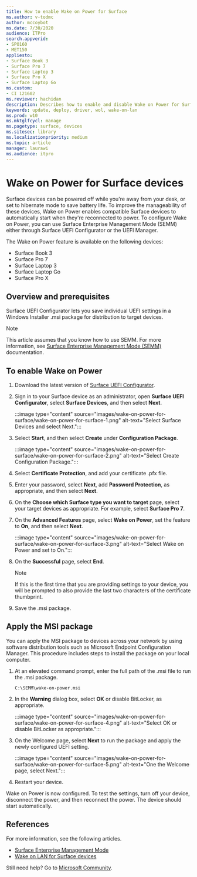 ```yaml
---
title: How to enable Wake on Power for Surface
ms.author: v-todmc
author: mccoybot
ms.date: 7/30/2020
audience: ITPro
search.appverid:
- SPO160
- MET150
appliesto:
- Surface Book 3
- Surface Pro 7
- Surface Laptop 3
- Surface Pro X
- Surface Laptop Go
ms.custom: 
- CI 121602
ms.reviewer: hachidan  
description: Describes how to enable and disable Wake on Power for Surface devices.
keywords: update, deploy, driver, wol, wake-on-lan
ms.prod: w10
ms.mktglfcycl: manage
ms.pagetype: surface, devices
ms.sitesec: library
ms.localizationpriority: medium
ms.topic: article
manager: laurawi
ms.audience: itpro
---
```


# Wake on Power for Surface devices

Surface devices can be powered off while you're away from your desk, or set to hibernate mode to save battery life. To improve the manageability of these devices, Wake on Power enables compatible Surface devices to automatically start when they're reconnected to power. To configure Wake on Power, you can use Surface Enterprise Management Mode (SEMM) either through Surface UEFI Configurator or the UEFI Manager.

The Wake on Power feature is available on the following devices:

- Surface Book 3
- Surface Pro 7
- Surface Laptop 3
- Surface Laptop Go
- Surface Pro X 


## Overview and prerequisites

Surface UEFI Configurator lets you save individual UEFI settings in a Windows Installer .msi package for distribution to target devices. 

> [!NOTE]
> This article assumes that you know how to use SEMM. For more information, see [Surface Enterprise Management Mode (SEMM)](surface-enterprise-management-mode.md) documentation.

## To enable Wake on Power

1.	Download the latest version of [Surface UEFI Configurator](https://www.microsoft.com/download/confirmation.aspx?id=46703).
2.	Sign in to your Surface device as an administrator, open **Surface UEFI Configurator**, select **Surface Devices**, and then select **Next**.

    :::image type="content" source="images/wake-on-power-for-surface/wake-on-power-for-surface-1.png" alt-text="Select Surface Devices and select Next.":::
3.	Select **Start**, and then select **Create** under **Configuration Package**.

    :::image type="content" source="images/wake-on-power-for-surface/wake-on-power-for-surface-2.png" alt-text="Select Create Configuration Package.":::
4.	Select **Certificate Protection**, and add your certificate .pfx file. 
5. Enter your password, select **Next**, add **Password Protection**, as appropriate, and then select **Next**.
6.	On the **Choose which Surface type you want to target** page, select your target devices as appropriate. For example, select **Surface Pro 7**.
7.	On the **Advanced Features** page, select **Wake on Power**, set the feature to **On**, and then select **Next**.

    :::image type="content" source="images/wake-on-power-for-surface/wake-on-power-for-surface-3.png" alt-text="Select Wake on Power and set to On."::: 
8.	On the **Successful** page, select **End**.

    > [!NOTE]
    > If this is the first time that you are providing settings to your device, you will be prompted to also provide the last two characters of the certificate thumbprint. 
9.	Save the .msi package. 

## Apply the MSI package 

You can apply the MSI package to devices across your network by using software distribution tools such as Microsoft Endpoint Configuration Manager. This procedure includes steps to install the package on your local computer. 

1.	At an elevated command prompt, enter the full path of the .msi file to run the .msi package. 

    ```
    C:\SEMM\wake-on-power.msi 
    ```

2.	In the **Warning** dialog box, select **OK** or disable BitLocker, as appropriate.

    :::image type="content" source="images/wake-on-power-for-surface/wake-on-power-for-surface-4.png" alt-text="Select OK or disable BitLocker as appropriate.":::
3.	On the Welcome page, select **Next** to run the package and apply the newly configured UEFI setting.

    :::image type="content" source="images/wake-on-power-for-surface/wake-on-power-for-surface-5.png" alt-text="One the Welcome page, select Next.":::
4.	Restart your device. 

Wake on Power is now configured. To test the settings, turn off your device, disconnect the power, and then reconnect the power. The device should start automatically. 

## References

For more information, see the following articles. 

- [Surface Enterprise Management Mode](surface-enterprise-management-mode.md)
- [Wake on LAN for Surface devices](wake-on-lan-for-surface-devices.md)

Still need help? Go to [Microsoft Community](https://answers.microsoft.com/).